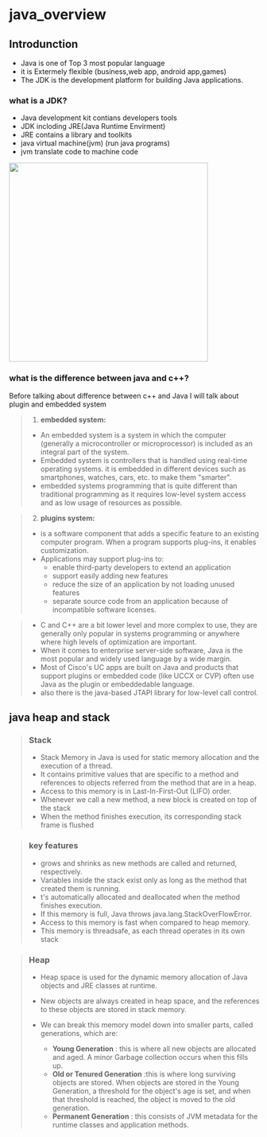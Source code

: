 # java_overview

## Introdunction
 - Java is one of Top 3 most popular language
 - it is Extermely flexible (business,web app, android app,games)
 - The JDK is the development platform for building Java applications.

### what is a JDK?
- Java development kit contians developers tools
- JDK incloding JRE(Java Runtime Envirment)
- JRE contains a library and toolkits 
- java virtual machine(jvm) (run java programs)
- jvm translate code to machine code
<img src="https://i1.wp.com/www.softwaretestingmaterial.com/wp-content/uploads/2018/03/JDK-JRE-JVM-Illustration.png?resize=461%2C440&ssl=1" style="display:block;text-align: center;" width="400" height="400"/>

### what is the difference between java and c++?
Before talking about difference between c++ and Java I will talk about plugin and embedded system
> 1. **embedded system:** 
>
> - An embedded system is a system in which the computer (generally a microcontroller or microprocessor) is included as an integral part of the system.<br>
> - Embedded system is controllers that is handled using real-time operating systems. it is  embedded in different devices such as smartphones, watches, cars, etc. to make them "smarter".<br>
> - embedded systems programming that is quite different than traditional programming as it requires low-level system access and as low usage of resources as possible.

> 2. **plugins system:** 
>-  is a software component that adds a specific feature to an existing computer program. When a program supports plug-ins, it enables customization.
>-  Applications may support plug-ins to:
>    - enable third-party developers to extend an application
>    - support easily adding new features
>    - reduce the size of an application by not loading unused features
>    - separate source code from an application because of incompatible software licenses.

> - C and C++ are a bit lower level and more complex to use, they are generally only popular in systems programming or anywhere where high levels of optimization are important.
> - When it comes to enterprise server-side software, Java is the most popular and widely used language by a wide margin. 
> - Most of Cisco's UC apps are built on Java and products that support plugins or embedded code (like UCCX or CVP) often use Java as the plugin or embeddedable language.
> - also there is  the java-based JTAPI library for low-level call control.

## java heap and stack
> ### Stack 
> - Stack Memory in Java is used for static memory allocation and the execution of a thread.
> - It contains primitive values that are specific to a method and references to objects referred from the method that are in a heap.
> - Access to this memory is in Last-In-First-Out (LIFO) order. 
> - Whenever we call a new method, a new block is created on top of the stack
> - When the method finishes execution, its corresponding stack frame is flushed

> ### key features
> - grows and shrinks as new methods are called and returned, respectively.
> - Variables inside the stack exist only as long as the method that created them is running.
> - t's automatically allocated and deallocated when the method finishes execution.
> - If this memory is full, Java throws java.lang.StackOverFlowError.
> - Access to this memory is fast when compared to heap memory.
> - This memory is threadsafe, as each thread operates in its own stack

> ### Heap
> - Heap space is used for the dynamic memory allocation of Java objects and JRE   classes at runtime. 
> - New objects are always created in heap space, and the references to these objects are stored in stack memory.
> - We can break this memory model down into smaller parts, called generations, which are:
>
>    - **Young Generation** : this is where all new objects are allocated and aged. A minor Garbage collection occurs when this fills up.
>    - **Old or Tenured Generation** :this is where long surviving objects are stored. When objects are stored in the Young Generation, a threshold for the object's age is set, and when that threshold is reached, the object is moved to the old generation.
>    - **Permanent Generation** : this consists of JVM metadata for the runtime classes and application methods.






 

